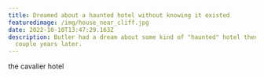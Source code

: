 ```yaml
---
title: Dreamed about a haunted hotel without knowing it existed
featuredimage: /img/house_near_cliff.jpg
date: 2022-10-10T13:47:29.163Z
description: Butler had a dream about some kind of "haunted" hotel then saw it a
  couple years later.
---
```

the cavalier hotel